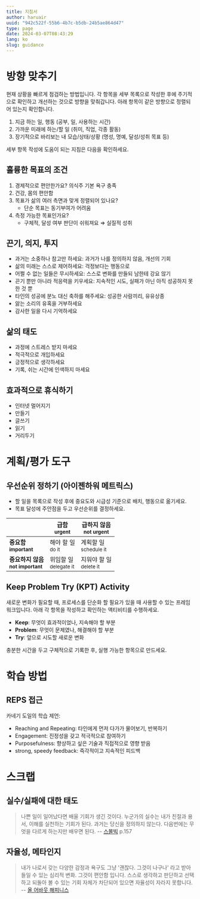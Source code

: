 ```yaml
---
title: 지침서
author: haruair
uuid: "942c522f-55b6-4b7c-b5db-24b5ae864d47"
type: page
date: 2024-03-07T08:43:29
lang: ko
slug: guidance
---
```


# 방향 맞추기

현재 상황을 빠르게 점검하는 방법입니다. 각 항목을 세부 목록으로 작성한 후에 주기적으로
확인하고 개선하는 것으로 방향을 맞춰갑니다. 아래 항목이 같은 방향으로 정렬되어 있는지
확인합니다.

1. 지금 하는 일, 행동 (공부, 일, 사용하는 시간)
1. 가까운 미래에 하는/할 일 (취미, 직업, 각종 활동)
1. 장기적으로 바리보는 내 모습/상태/상황 (명성, 명예, 달성/성취 목표 등)

세부 항목 작성에 도움이 되는 지침은 다음을 확인하세요.

## 훌륭한 목표의 조건

1. 경제적으로 편안한가요? 의식주 기본 욕구 충족
2. 건강, 몸의 편안함
3. 목표가 삶의 여러 측면과 맞게 정렬되어 있나요?
    - 단순 목표는 동기부여가 어려움
4. 측정 가능한 목표인가요?
    - 구체적, 달성 여부 판단이 쉬워져요 ⇒ 실질적 성취

## 끈기, 의지, 투지

- 과거는 소중하나 참고만 하세요: 과거가 나를 정의하지 않음, 개선의 기회
- 삶의 미래는 스스로 제어하세요: 걱정보다는 행동으로
- 어쩔 수 없는 일들은 무시하세요: 스스로 변화를 만들되 남한테 강요 않기
- 끈기 뿐만 아니라 적응력을 키우세요: 지속적인 시도, 실패가 아닌 아직 성공하지 못한
  것 뿐
- 타인의 성공에 분노 대신 축하를 해주세요: 성공한 사람끼리, 유유상종
- 앓는 소리의 유혹을 거부하세요
- 감사한 일을 다시 기억하세요

## 삶의 태도

- 과정에 스트레스 받지 마세요
- 적극적으로 개입하세요
- 긍정적으로 생각하세요
- 기록, 쉬는 시간에 인색하지 마세요

## 효과적으로 휴식하기

- 인터넷 멀어지기
- 만들기
- 글쓰기
- 읽기
- 거리두기

# 계획/평가 도구

## 우선순위 정하기 (아이젠하워 메트릭스)

- 할 일을 목록으로 작성 후에 중요도와 시급성 기준으로 배치, 행동으로 옮기세요.
- 목표 달성에 주안점을 두고 우선순위를 결정하세요.

| | 급함 <br><small>urgent</small> | 급하지 않음 <br><small>not urgent</small> |
|-|-|-|
| <strong>중요함 <br><small>important</small></strong> | 해야 할 일 <br><small>do it</small> | 계획할 일 <br><small>schedule it</small> |
| <strong>중요하지 않음 <br><small>not important</small></strong> | 위임할 일 <br><small>delegate it</small> | 지워야 할 일 <br><small>delete it</small> |

## Keep Problem Try (KPT) Activity

새로운 변화가 필요할 때, 프로세스를 단순화 할 필요가 있을 때 사용할 수 있는
프레임워크입니다. 아래 각 항목을 작성하고 확인하는 액티비티를 수행하세요.

- **Keep**: 무엇이 효과적이었나, 지속해야 할 부분
- **Problem**: 무엇이 문제였나, 해결해야 할 부분
- **Try**: 앞으로 시도할 새로운 변화

충분한 시간을 두고 구체적으로 기록한 후, 실행 가능한 항목으로 만드세요.

# 학습 방법

## REPS 접근

카네기 도일의 학습 제언:

- Reaching and Repeating: 타인에게 먼저 다가가 물어보기, 반복하기
- Engagement: 진정성을 갖고 적극적으로 참여하기
- Purposefulness: 향상하고 싶은 기술과 직접적으로 영향 받음
- strong, speedy feedback: 즉각적이고 지속적인 피드백

# 스크랩

## 실수/실패에 대한 태도

> 나쁜 일이 일어났다면 배울 기회가 생긴 것이다. 누군가의 실수는 내가 친절과
> 용서, 이해를 실천하는 기회가 된다. 과거는 당신을 정의하지 않는다. 다음번에는
> 무엇을 다르게 하는지만 배우면 된다. --
> [스몰빅](https://www.aladin.co.kr/shop/wproduct.aspx?ItemId=192541963) p.157

## 자율성, 메타인지

> 내가 나로서 갖는 다양한 감정과 욕구도 그냥 '괜찮다. 그것이 나구나' 라고
> 받아들일 수 있는 심리적 변화. 그것이 편안함 입니다. 스스로 생각하고 판단하고
> 선택하고 되돌아 볼 수 있는 기회 자체가 차단되어 있으면 자율성이 자라지
> 못합니다. -- [올 어바웃
> 해피니스](https://www.aladin.co.kr/shop/wproduct.aspx?ItemId=205642379)

